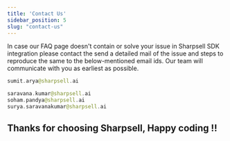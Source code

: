 ```yaml
---
title: 'Contact Us'
sidebar_position: 5
slug: "contact-us"
---
```



In case our FAQ page doesn't contain or solve your issue in Sharpsell SDK integration please contact the send a detailed mail of the issue and steps to reproduce the same to the below-mentioned email ids. Our team will communicate with you as earliest as possible. 

```swift title="to:-"
sumit.arya@sharpsell.ai
```

```swift title="cc:-"
saravana.kumar@sharpsell.ai
soham.pandya@sharpsell.ai
surya.saravanakumar@sharpsell.ai
```




<h2> Thanks for choosing Sharpsell, Happy coding !! </h2> 